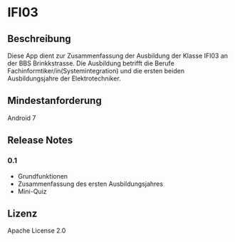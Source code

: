 # IFI03

<h2>Beschreibung</h2>
<p>Diese App dient zur Zusammenfassung der Ausbildung der Klasse IFI03 an der BBS Brinkkstrasse. Die Ausbildung betrifft die Berufe Fachinformtiker/in(Systemintegration) und die ersten
beiden Ausbildungsjahre der Elektrotechniker.</p>

<h2>Mindestanforderung</h2>
<p>Android 7</p>

<h2>Release Notes</h2>
<h3>0.1</h3>
  <ul>
    <li>Grundfunktionen</li>
    <li>Zusammenfassung des ersten Ausbildungsjahres</li>
    <li>Mini-Quiz</li>
  </ul>
  
  <h2>Lizenz</h2>
  
 <p>Apache License 2.0</p>
